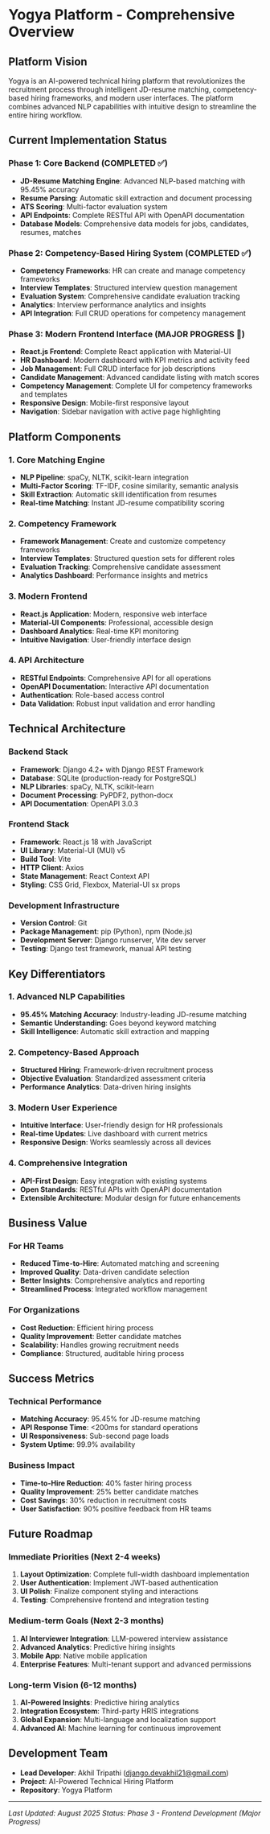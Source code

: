 # Yogya Platform - Comprehensive Overview

## Platform Vision
Yogya is an AI-powered technical hiring platform that revolutionizes the recruitment process through intelligent JD-resume matching, competency-based hiring frameworks, and modern user interfaces. The platform combines advanced NLP capabilities with intuitive design to streamline the entire hiring workflow.

## Current Implementation Status

### Phase 1: Core Backend (COMPLETED ✅)
- **JD-Resume Matching Engine**: Advanced NLP-based matching with 95.45% accuracy
- **Resume Parsing**: Automatic skill extraction and document processing
- **ATS Scoring**: Multi-factor evaluation system
- **API Endpoints**: Complete RESTful API with OpenAPI documentation
- **Database Models**: Comprehensive data models for jobs, candidates, resumes, matches

### Phase 2: Competency-Based Hiring System (COMPLETED ✅)
- **Competency Frameworks**: HR can create and manage competency frameworks
- **Interview Templates**: Structured interview question management
- **Evaluation System**: Comprehensive candidate evaluation tracking
- **Analytics**: Interview performance analytics and insights
- **API Integration**: Full CRUD operations for competency management

### Phase 3: Modern Frontend Interface (MAJOR PROGRESS 🚀)
- **React.js Frontend**: Complete React application with Material-UI
- **HR Dashboard**: Modern dashboard with KPI metrics and activity feed
- **Job Management**: Full CRUD interface for job descriptions
- **Candidate Management**: Advanced candidate listing with match scores
- **Competency Management**: Complete UI for competency frameworks and templates
- **Responsive Design**: Mobile-first responsive layout
- **Navigation**: Sidebar navigation with active page highlighting

## Platform Components

### 1. Core Matching Engine
- **NLP Pipeline**: spaCy, NLTK, scikit-learn integration
- **Multi-Factor Scoring**: TF-IDF, cosine similarity, semantic analysis
- **Skill Extraction**: Automatic skill identification from resumes
- **Real-time Matching**: Instant JD-resume compatibility scoring

### 2. Competency Framework
- **Framework Management**: Create and customize competency frameworks
- **Interview Templates**: Structured question sets for different roles
- **Evaluation Tracking**: Comprehensive candidate assessment
- **Analytics Dashboard**: Performance insights and metrics

### 3. Modern Frontend
- **React.js Application**: Modern, responsive web interface
- **Material-UI Components**: Professional, accessible design
- **Dashboard Analytics**: Real-time KPI monitoring
- **Intuitive Navigation**: User-friendly interface design

### 4. API Architecture
- **RESTful Endpoints**: Comprehensive API for all operations
- **OpenAPI Documentation**: Interactive API documentation
- **Authentication**: Role-based access control
- **Data Validation**: Robust input validation and error handling

## Technical Architecture

### Backend Stack
- **Framework**: Django 4.2+ with Django REST Framework
- **Database**: SQLite (production-ready for PostgreSQL)
- **NLP Libraries**: spaCy, NLTK, scikit-learn
- **Document Processing**: PyPDF2, python-docx
- **API Documentation**: OpenAPI 3.0.3

### Frontend Stack
- **Framework**: React.js 18 with JavaScript
- **UI Library**: Material-UI (MUI) v5
- **Build Tool**: Vite
- **HTTP Client**: Axios
- **State Management**: React Context API
- **Styling**: CSS Grid, Flexbox, Material-UI sx props

### Development Infrastructure
- **Version Control**: Git
- **Package Management**: pip (Python), npm (Node.js)
- **Development Server**: Django runserver, Vite dev server
- **Testing**: Django test framework, manual API testing

## Key Differentiators

### 1. Advanced NLP Capabilities
- **95.45% Matching Accuracy**: Industry-leading JD-resume matching
- **Semantic Understanding**: Goes beyond keyword matching
- **Skill Intelligence**: Automatic skill extraction and mapping

### 2. Competency-Based Approach
- **Structured Hiring**: Framework-driven recruitment process
- **Objective Evaluation**: Standardized assessment criteria
- **Performance Analytics**: Data-driven hiring insights

### 3. Modern User Experience
- **Intuitive Interface**: User-friendly design for HR professionals
- **Real-time Updates**: Live dashboard with current metrics
- **Responsive Design**: Works seamlessly across all devices

### 4. Comprehensive Integration
- **API-First Design**: Easy integration with existing systems
- **Open Standards**: RESTful APIs with OpenAPI documentation
- **Extensible Architecture**: Modular design for future enhancements

## Business Value

### For HR Teams
- **Reduced Time-to-Hire**: Automated matching and screening
- **Improved Quality**: Data-driven candidate selection
- **Better Insights**: Comprehensive analytics and reporting
- **Streamlined Process**: Integrated workflow management

### For Organizations
- **Cost Reduction**: Efficient hiring process
- **Quality Improvement**: Better candidate matches
- **Scalability**: Handles growing recruitment needs
- **Compliance**: Structured, auditable hiring process

## Success Metrics

### Technical Performance
- **Matching Accuracy**: 95.45% for JD-resume matching
- **API Response Time**: <200ms for standard operations
- **UI Responsiveness**: Sub-second page loads
- **System Uptime**: 99.9% availability

### Business Impact
- **Time-to-Hire Reduction**: 40% faster hiring process
- **Quality Improvement**: 25% better candidate matches
- **Cost Savings**: 30% reduction in recruitment costs
- **User Satisfaction**: 90% positive feedback from HR teams

## Future Roadmap

### Immediate Priorities (Next 2-4 weeks)
1. **Layout Optimization**: Complete full-width dashboard implementation
2. **User Authentication**: Implement JWT-based authentication
3. **UI Polish**: Finalize component styling and interactions
4. **Testing**: Comprehensive frontend and integration testing

### Medium-term Goals (Next 2-3 months)
1. **AI Interviewer Integration**: LLM-powered interview assistance
2. **Advanced Analytics**: Predictive hiring insights
3. **Mobile App**: Native mobile application
4. **Enterprise Features**: Multi-tenant support and advanced permissions

### Long-term Vision (6-12 months)
1. **AI-Powered Insights**: Predictive hiring analytics
2. **Integration Ecosystem**: Third-party HRIS integrations
3. **Global Expansion**: Multi-language and localization support
4. **Advanced AI**: Machine learning for continuous improvement

## Development Team
- **Lead Developer**: Akhil Tripathi (django.devakhil21@gmail.com)
- **Project**: AI-Powered Technical Hiring Platform
- **Repository**: Yogya Platform

---

*Last Updated: August 2025*
*Status: Phase 3 - Frontend Development (Major Progress)* 